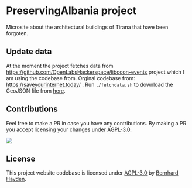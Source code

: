# PreservingAlbania project
Microsite about the architectural buildings of Tirana that have been forgoten.

## Update data
At the moment the project fetches data from https://github.com/OpenLabsHackerspace/libocon-events project which I am using the codebase from.
Orginal codebase from:  https://saveyourinternet.today/ .
Run ```./fetchdata.sh``` to download the GeoJSON file from [here](https://umap.openstreetmap.fr/en/map/copyright-action-day-2018_238803).

## Contributions

Feel free to make a PR in case you have any contributions. By making a PR you accept licensing your changes under [AGPL-3.0](#license).


![](/img/bitcoinqr.jpg)

## License

This project website codebase is licensed under [AGPL-3.0](LICENSE) by [Bernhard Hayden](https://nini.su).
